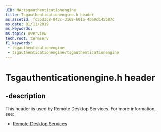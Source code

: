 ```yaml
---
UID: NA:tsgauthenticationengine
title: Tsgauthenticationengine.h header
ms.assetid: fc55d3c8-843c-3168-b01a-4ba9d145b87c
ms.date: 01/11/2019
ms.keywords: 
ms.topic: overview
tech.root: termserv
f1_keywords:
 - tsgauthenticationengine
 - tsgauthenticationengine/tsgauthenticationengine
---
```


# Tsgauthenticationengine.h header


## -description

This header is used by Remote Desktop Services. For more information, see:

- [Remote Desktop Services](../_termserv/index.md)

